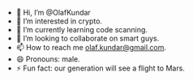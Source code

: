 - 👋 Hi, I’m @OlafKundar
- 👀 I’m interested in crypto.
- 🌱 I’m currently learning code scanning.
- 💞️ I’m looking to collaborate on smart guys.
- 📫 How to reach me olaf.kundar@gmail.com.
- 😄 Pronouns: male.
- ⚡ Fun fact: our generation will see a flight to Mars.


